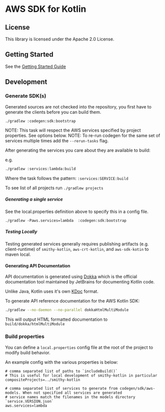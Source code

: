 # AWS SDK for Kotlin

## License

This library is licensed under the Apache 2.0 License. 


## Getting Started

See the [Getting Started Guide](docs/GettingStarted.md)


## Development

### Generate SDK(s)

Generated sources are not checked into the repository, you first have to generate the clients before you can build them.


```sh
./gradlew :codegen:sdk:bootstrap
```

NOTE: This task will respect the AWS services specified by project properties. See options below.
NOTE: To re-run codegen for the same set of services multiple times add the `--rerun-tasks` flag.


After generating the services you care about they are available to build:

e.g.
```sh
./gradlew :services:lambda:build
```


Where the task follows the pattern: `:services:SERVICE:build`

To see list of all projects run `./gradlew projects`

##### Generating a single service
See the local.properties definition above to specify this in a config file.

```
./gradlew -Paws.services=lambda  :codegen:sdk:bootstrap
```

##### Testing Locally
Testing generated services generally requires publishing artifacts (e.g. client-runtime) of `smithy-kotlin`, `aws-crt-kotlin`, and `aws-sdk-kotin` to maven local.

#### Generating API Documentation

API documentation is generated using [Dokka](http://kotlin.github.io/dokka) which is the official documentation tool maintained by JetBrains for documenting Kotlin code.

Unlike Java, Kotlin uses it's own [KDoc](https://kotlinlang.org/docs/kotlin-doc.html) format.


To generate API reference documentation for the AWS Kotlin SDK:


```sh
./gradlew --no-daemon --no-parallel dokkaHtmlMultiModule
```

This will output HTML formatted documentation to `build/dokka/htmlMultiModule`


### Build properties

You can define a `local.properties` config file at the root of the project to modify build behavior. 

An example config with the various properties is below:

```
# comma separated list of paths to `includeBuild()`
# This is useful for local development of smithy-kotlin in particular 
compositeProjects=../smithy-kotlin

# comma separated list of services to generate from codegen/sdk/aws-models. When not specified all services are generated
# service names match the filenames in the models directory `service.VERSION.json`
aws.services=lambda
```


